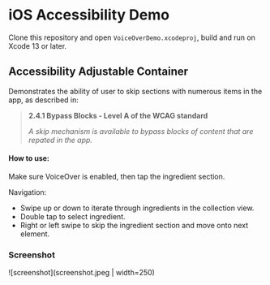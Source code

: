# iOS Accessibility Demo

Clone this repository and open `VoiceOverDemo.xcodeproj`, build and run on Xcode 13 or later.

## Accessibility Adjustable Container

Demonstrates the ability of user to skip sections with numerous items in the app, as described in:

> **2.4.1 Bypass Blocks - Level A of the WCAG standard**
>
> *A skip mechanism is available to bypass blocks of content that are repated in the app.*

#### How to use:

Make sure VoiceOver is enabled, then tap the ingredient section.

Navigation:
- Swipe up or down to iterate through ingredients in the collection view.
- Double tap to select ingredient.
- Right or left swipe to skip the ingredient section and move onto next element.

### Screenshot

![screenshot](screenshot.jpeg | width=250)

